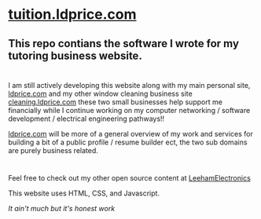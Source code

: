 # [tuition.ldprice.com](https://www.tuition.ldprice.com)

## This repo contians the software I wrote for my tutoring business website.

#

I am still actively developing this website along with my main personal site, [ldprice.com](https://www.ldprice.com) and my other window cleaning business site [cleaning.ldprice.com](https://www.cleaning.ldprice.com) these two small businesses help support me financially while I continue working on my computer networking / software development / electrical engineering pathways!!

[ldprice.com](https://www.ldprice.com) will be more of a general overview of my work and services for building a bit of a public profile / resume builder ect, the two sub domains are purely business related.

#

Feel free to check out my other open source content at [LeehamElectronics](https://github.com/LeehamElectronics)

This website uses HTML, CSS, and Javascript.

_It ain't much but it's honest work_
